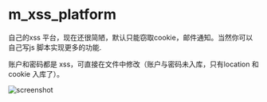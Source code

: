 m_xss_platform
==========

自己的xss 平台，现在还很简陋，默认只能窃取cookie，邮件通知。当然你可以自己写js 脚本实现更多的功能.

账户和密码都是 xss，可直接在文件中修改（账户与密码未入库，只有location 和cookie 入库了）。

![screenshot](https://github.com/chuhades/my_xss_platform/raw/master/screenshot.png)